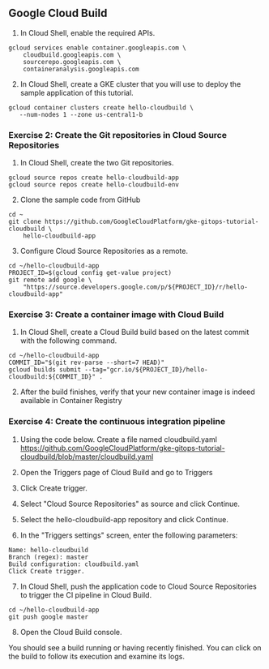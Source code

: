 ## Google Cloud Build

1. In Cloud Shell, enable the required APIs.

```
gcloud services enable container.googleapis.com \
    cloudbuild.googleapis.com \
    sourcerepo.googleapis.com \
    containeranalysis.googleapis.com
 ```  

2. In Cloud Shell, create a GKE cluster that you will use to deploy the sample application of this tutorial.

 ``` 
 gcloud container clusters create hello-cloudbuild \
    --num-nodes 1 --zone us-central1-b
 ``` 
 
### Exercise 2: Create the Git repositories in Cloud Source Repositories

1. In Cloud Shell, create the two Git repositories.

```
gcloud source repos create hello-cloudbuild-app
gcloud source repos create hello-cloudbuild-env
````

2. Clone the sample code from GitHub

```
cd ~
git clone https://github.com/GoogleCloudPlatform/gke-gitops-tutorial-cloudbuild \
    hello-cloudbuild-app
```

3. Configure Cloud Source Repositories as a remote.

```
cd ~/hello-cloudbuild-app
PROJECT_ID=$(gcloud config get-value project)
git remote add google \
    "https://source.developers.google.com/p/${PROJECT_ID}/r/hello-cloudbuild-app"
```

### Exercise 3: Create a container image with Cloud Build

1. In Cloud Shell, create a Cloud Build build based on the latest commit with the following command.

```
cd ~/hello-cloudbuild-app
COMMIT_ID="$(git rev-parse --short=7 HEAD)"
gcloud builds submit --tag="gcr.io/${PROJECT_ID}/hello-cloudbuild:${COMMIT_ID}" .
```

2. After the build finishes, verify that your new container image is indeed available in Container Registry


### Exercise 4: Create the continuous integration pipeline

1. Using the code below. Create a file named cloudbuild.yaml
https://github.com/GoogleCloudPlatform/gke-gitops-tutorial-cloudbuild/blob/master/cloudbuild.yaml

2. Open the Triggers page of Cloud Build and go to Triggers

3. Click Create trigger.

4. Select "Cloud Source Repositories" as source and click Continue.

5. Select the hello-cloudbuild-app repository and click Continue.

6. In the "Triggers settings" screen, enter the following parameters:

```
Name: hello-cloudbuild
Branch (regex): master
Build configuration: cloudbuild.yaml
Click Create trigger.
```
7. In Cloud Shell, push the application code to Cloud Source Repositories to trigger the CI pipeline in Cloud Build.

```
cd ~/hello-cloudbuild-app
git push google master
```

8. Open the Cloud Build console.

You should see a build running or having recently finished. You can click on the build to follow its execution and examine its logs.
